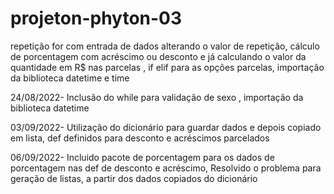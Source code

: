 # projeton-phyton-03
repetição for com entrada de dados alterando o valor de repetição, cálculo de porcentagem com acréscimo ou desconto e já calculando o valor da quantidade em R$ nas parcelas , if elif para as  opções parcelas, importação da biblioteca datetime e time  

24/08/2022-
Inclusão do while para validação de sexo , importação da biblioteca datetime 

03/09/2022-
Utilização do dicionário para guardar dados e depois copiado em lista, def definidos para desconto e acréscimos parcelados 

06/09/2022-
Incluido pacote de porcentagem para os dados de porcentagem nas def de desconto e acréscimo,
Resolvido o problema para geração de listas, a partir dos dados copiados do dicionário 
